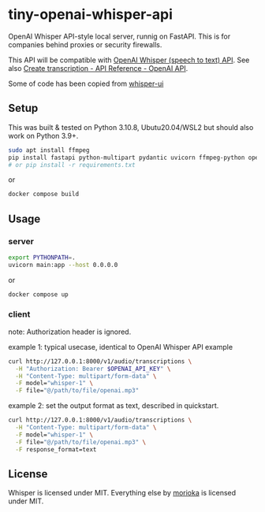 # tiny-openai-whisper-api

OpenAI Whisper API-style local server, runnig on FastAPI. This is for companies behind proxies or security firewalls.

This API will be compatible with [OpenAI Whisper (speech to text) API](https://openai.com/blog/introducing-chatgpt-and-whisper-apis). See also  [Create transcription - API Reference - OpenAI API](https://platform.openai.com/docs/api-reference/audio/create).

Some of code has been copied from [whisper-ui](https://github.com/hayabhay/whisper-ui)

## Setup
This was built & tested on Python 3.10.8, Ubutu20.04/WSL2 but should also work on Python 3.9+.

```bash
sudo apt install ffmpeg
pip install fastapi python-multipart pydantic uvicorn ffmpeg-python openai-whisper
# or pip install -r requirements.txt
```

or 

```bash
docker compose build
```

## Usage

### server
```bash
export PYTHONPATH=.
uvicorn main:app --host 0.0.0.0
```

or 

```bash
docker compose up
```

### client

note: Authorization header is ignored.

example 1: typical usecase, identical to OpenAI Whisper API example

```bash
curl http://127.0.0.1:8000/v1/audio/transcriptions \
  -H "Authorization: Bearer $OPENAI_API_KEY" \
  -H "Content-Type: multipart/form-data" \
  -F model="whisper-1" \
  -F file="@/path/to/file/openai.mp3"
```

example 2: set the output format as text, described in quickstart.

```bash
curl http://127.0.0.1:8000/v1/audio/transcriptions \
  -H "Content-Type: multipart/form-data" \
  -F model="whisper-1" \
  -F file="@/path/to/file/openai.mp3" \
  -F response_format=text
```

## License

Whisper is licensed under MIT. Everything else by [morioka](https://github.com/morioka) is licensed under MIT.

